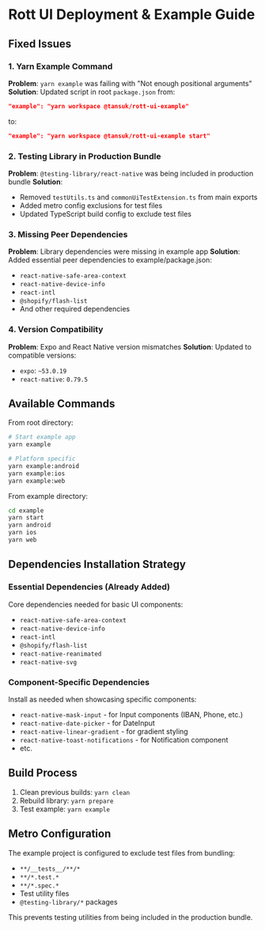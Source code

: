 # Rott UI Deployment & Example Guide

## Fixed Issues

### 1. Yarn Example Command

**Problem**: `yarn example` was failing with "Not enough positional arguments"
**Solution**: Updated script in root `package.json` from:

```json
"example": "yarn workspace @tansuk/rott-ui-example"
```

to:

```json
"example": "yarn workspace @tansuk/rott-ui-example start"
```

### 2. Testing Library in Production Bundle

**Problem**: `@testing-library/react-native` was being included in production bundle
**Solution**:

- Removed `testUtils.ts` and `commonUiTestExtension.ts` from main exports
- Added metro config exclusions for test files
- Updated TypeScript build config to exclude test files

### 3. Missing Peer Dependencies

**Problem**: Library dependencies were missing in example app
**Solution**: Added essential peer dependencies to example/package.json:

- `react-native-safe-area-context`
- `react-native-device-info`
- `react-intl`
- `@shopify/flash-list`
- And other required dependencies

### 4. Version Compatibility

**Problem**: Expo and React Native version mismatches
**Solution**: Updated to compatible versions:

- `expo`: `~53.0.19`
- `react-native`: `0.79.5`

## Available Commands

From root directory:

```bash
# Start example app
yarn example

# Platform specific
yarn example:android
yarn example:ios
yarn example:web
```

From example directory:

```bash
cd example
yarn start
yarn android
yarn ios
yarn web
```

## Dependencies Installation Strategy

### Essential Dependencies (Already Added)

Core dependencies needed for basic UI components:

- `react-native-safe-area-context`
- `react-native-device-info`
- `react-intl`
- `@shopify/flash-list`
- `react-native-reanimated`
- `react-native-svg`

### Component-Specific Dependencies

Install as needed when showcasing specific components:

- `react-native-mask-input` - for Input components (IBAN, Phone, etc.)
- `react-native-date-picker` - for DateInput
- `react-native-linear-gradient` - for gradient styling
- `react-native-toast-notifications` - for Notification component
- etc.

## Build Process

1. Clean previous builds: `yarn clean`
2. Rebuild library: `yarn prepare`
3. Test example: `yarn example`

## Metro Configuration

The example project is configured to exclude test files from bundling:

- `**/__tests__/**/*`
- `**/*.test.*`
- `**/*.spec.*`
- Test utility files
- `@testing-library/*` packages

This prevents testing utilities from being included in the production bundle.
